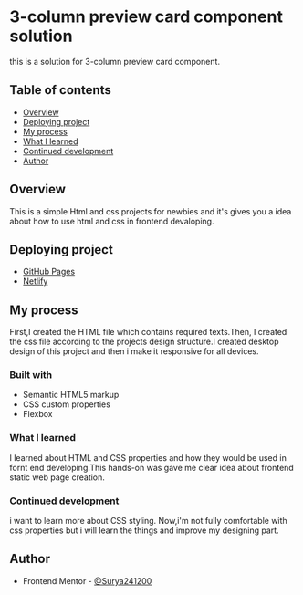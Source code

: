 # 3-column preview card component solution
this is a solution for 3-column preview card component.
## Table of contents

- [Overview](#overview)
- [Deploying project](#Deploying-project)
- [My process](#my-process)
- [What I learned](#what-i-learned)
- [Continued development](#continued-development)
- [Author](#author)


## Overview
This is a simple Html and css projects for newbies and it's gives you a idea about how to use html and css in frontend devaloping.

## Deploying project

- [GitHub Pages](https://github.com/)
- [Netlify](https://dazzling-hopper-6dd495.netlify.app/)


## My process

First,I created the HTML file which contains required texts.Then, I created the css file according to the projects design structure.I created desktop design of this project and then i make it responsive for all devices.


### Built with

- Semantic HTML5 markup
- CSS custom properties
- Flexbox

### What I learned

I learned about HTML and CSS properties and how they would be used in fornt end developing.This hands-on was gave me clear idea about frontend static web page creation.

### Continued development

i want to learn more about CSS styling. Now,i'm not fully comfortable with css properties but i will learn the things and improve my designing part.


## Author

- Frontend Mentor - [@Surya241200](https://www.frontendmentor.io/profile/Surya241200)
